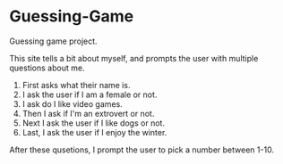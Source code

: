 # Guessing-Game
Guessing game project.

This site tells a bit about myself, and prompts the user with multiple questions about me. 
1. First asks what their name is.
2. I ask the user if I am a female or not.
3. I ask do I like video games.
4. Then I ask if I'm an extrovert or not.
5. Next I ask the user if I like dogs or not.
6. Last, I ask the user if I enjoy the winter.

After these qusetions, I prompt the user to pick a number between 1-10.